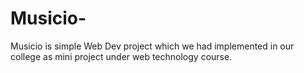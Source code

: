 # Musicio-
Musicio is simple Web Dev  project which  we  had implemented in our college as mini project  under web technology course. 
